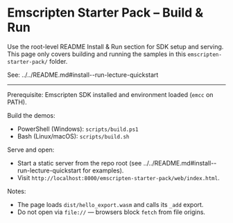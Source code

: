 # Emscripten Starter Pack – Build & Run

Use the root-level README Install & Run section for SDK setup and serving. This page only covers building and running the samples in this `emscripten-starter-pack/` folder.

See: ../../README.md#install--run-lecture-quickstart

---

Prerequisite: Emscripten SDK installed and environment loaded (`emcc` on PATH).

Build the demos:

- PowerShell (Windows): `scripts/build.ps1`
- Bash (Linux/macOS): `scripts/build.sh`

Serve and open:

- Start a static server from the repo root (see ../../README.md#install--run-lecture-quickstart for examples).
- Visit `http://localhost:8000/emscripten-starter-pack/web/index.html`.

Notes:

- The page loads `dist/hello_export.wasm` and calls its `_add` export.
- Do not open via `file://` — browsers block `fetch` from file origins.
